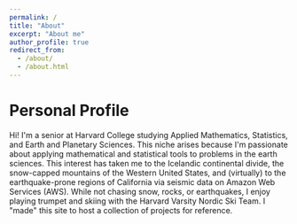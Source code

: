 ```yaml
---
permalink: /
title: "About"
excerpt: "About me"
author_profile: true
redirect_from: 
  - /about/
  - /about.html
---
```


Personal Profile
====
Hi! I'm a senior at Harvard College studying Applied Mathematics, Statistics, and Earth and Planetary Sciences. This niche arises because I'm passionate about applying mathematical and statistical tools to problems in the earth sciences. This interest has taken me to the Icelandic continental divide, the snow-capped mountains of the Western United States, and (virtually) to the earthquake-prone regions of California via seismic data on Amazon Web Services (AWS). While not chasing snow, rocks, or earthquakes, I enjoy playing trumpet and skiing with the Harvard Varsity Nordic Ski Team. I "made" this site to host a collection of projects for reference.
